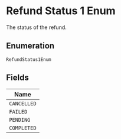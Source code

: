 
# Refund Status 1 Enum

The status of the refund.

## Enumeration

`RefundStatus1Enum`

## Fields

| Name |
|  --- |
| `CANCELLED` |
| `FAILED` |
| `PENDING` |
| `COMPLETED` |

